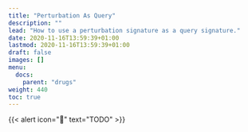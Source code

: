 ```yaml
---
title: "Perturbation As Query"
description: ""
lead: "How to use a perturbation signature as a query signature."
date: 2020-11-16T13:59:39+01:00
lastmod: 2020-11-16T13:59:39+01:00
draft: false
images: []
menu:
  docs:
    parent: "drugs"
weight: 440
toc: true
---
```


{{< alert icon="🚧" text="TODO" >}}

